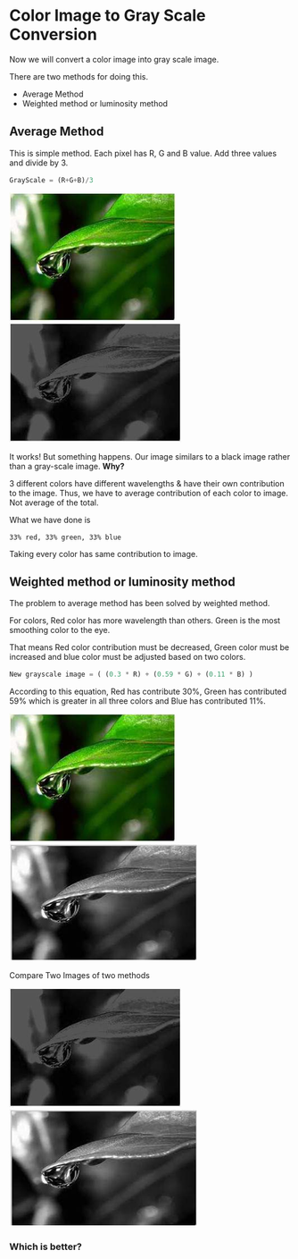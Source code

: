 # Color Image to Gray Scale Conversion

Now we will convert a color image into gray scale image.

There are two methods for doing this.

- Average Method
- Weighted method or luminosity method

## Average Method

This is simple method. Each pixel has R, G and B value.
Add three values and divide by 3.

```js
GrayScale = (R+G+B)/3
```

![RGBImage](./images/rgb.jpg)
![RGBImage](./images/rgb_gray.jpg)

It works! But something happens. Our image similars to a black image rather than a gray-scale image. **Why?**

3 different colors have different wavelengths & have their own contribution to the image. Thus, we have to average contribution of each color to image. Not average of the total.

What we have done is 
```
33% red, 33% green, 33% blue
```
Taking every color has same contribution to image.

## Weighted method or luminosity method

The problem to average method has been solved by weighted method.

For colors, Red color has more wavelength than others. Green is the most smoothing color to the eye.

That means Red color contribution must be decreased, Green color must be increased and blue color must be adjusted based on two colors.

```js
New grayscale image = ( (0.3 * R) + (0.59 * G) + (0.11 * B) )
```
According to this equation, Red has contribute 30%, Green has contributed 59% which is greater in all three colors and Blue has contributed 11%.

![RGBImage](images/rgb.jpg)
![RGBImage](./images/weighted_gray.jpg)

Compare Two Images of two methods

![RGBImage](./images/rgb_gray.jpg)
![RGBImage](./images/weighted_gray.jpg)

### Which is better?